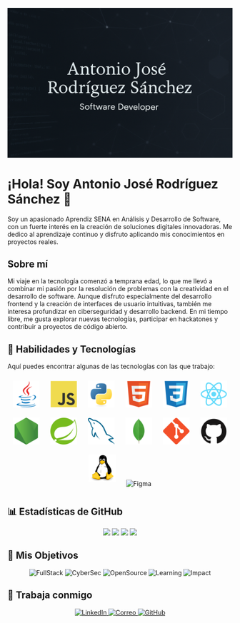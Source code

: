 <p align="center">
  <img src="https://raw.githubusercontent.com/antonio18099/antonio18099/main/assets/banner.png" alt="Banner Antonio José Rodríguez Sánchez" />
</p>

# ¡Hola! Soy Antonio José Rodríguez Sánchez 👋

Soy un apasionado Aprendiz SENA en Análisis y Desarrollo de Software, con un fuerte interés en la creación de soluciones digitales innovadoras. Me dedico al aprendizaje continuo y disfruto aplicando mis conocimientos en proyectos reales.

## Sobre mí

Mi viaje en la tecnología comenzó a temprana edad, lo que me llevó a combinar mi pasión por la resolución de problemas con la creatividad en el desarrollo de software. Aunque disfruto especialmente del desarrollo frontend y la creación de interfaces de usuario intuitivas, también me interesa profundizar en ciberseguridad y desarrollo backend. En mi tiempo libre, me gusta explorar nuevas tecnologías, participar en hackatones y contribuir a proyectos de código abierto.

## 🚀 Habilidades y Tecnologías

Aquí puedes encontrar algunas de las tecnologías con las que trabajo:

<p align="center">
  <!-- Lenguajes -->
  <img src="https://raw.githubusercontent.com/devicons/devicon/master/icons/java/java-original.svg" alt="Java" width="60" height="60" style="margin: 10px;"/>
  <img src="https://raw.githubusercontent.com/devicons/devicon/master/icons/javascript/javascript-original.svg" alt="JavaScript" width="60" height="60" style="margin: 10px;"/>
  <img src="https://raw.githubusercontent.com/devicons/devicon/master/icons/python/python-original.svg" alt="Python" width="60" height="60" style="margin: 10px;"/>
  
  <!-- Web -->
  <img src="https://raw.githubusercontent.com/devicons/devicon/master/icons/html5/html5-original.svg" alt="HTML5" width="60" height="60" style="margin: 10px;"/>
  <img src="https://raw.githubusercontent.com/devicons/devicon/master/icons/css3/css3-original.svg" alt="CSS3" width="60" height="60" style="margin: 10px;"/>
  <img src="https://raw.githubusercontent.com/devicons/devicon/master/icons/react/react-original.svg" alt="React" width="60" height="60" style="margin: 10px;"/>
  <img src="https://raw.githubusercontent.com/devicons/devicon/master/icons/nodejs/nodejs-original.svg" alt="Node.js" width="60" height="60" style="margin: 10px;"/>
  <img src="https://raw.githubusercontent.com/devicons/devicon/master/icons/spring/spring-original.svg" alt="Spring Boot" width="60" height="60" style="margin: 10px;"/>
  
  <!-- Bases de datos -->
  <img src="https://raw.githubusercontent.com/devicons/devicon/master/icons/mysql/mysql-original.svg" alt="MySQL" width="60" height="60" style="margin: 10px;"/>
  <img src="https://raw.githubusercontent.com/devicons/devicon/master/icons/mongodb/mongodb-original.svg" alt="MongoDB" width="60" height="60" style="margin: 10px;"/>
  
  <!-- Control de versiones -->
  <img src="https://raw.githubusercontent.com/devicons/devicon/master/icons/git/git-original.svg" alt="Git" width="60" height="60" style="margin: 10px;"/>
  <img src="https://raw.githubusercontent.com/devicons/devicon/master/icons/github/github-original.svg" alt="GitHub" width="60" height="60" style="margin: 10px;"/>
  
  <!-- Sistemas -->
  <img src="https://raw.githubusercontent.com/devicons/devicon/master/icons/linux/linux-original.svg" alt="Linux" width="60" height="60" style="margin: 10px;"/>
  
  <!-- Diseño -->
  <img src="https://www.vectorlogo.zone/logos/figma/figma-icon.svg" alt="Figma" width="60" height="60" style="margin: 10px;"/>
</p>

## 📊 Estadísticas de GitHub

<p align="center">
  <img src="https://img.shields.io/badge/Repositorios-10-blue?style=for-the-badge&logo=github"/>
  <img src="https://img.shields.io/badge/Commits-500+-green?style=for-the-badge&logo=git"/>
  <img src="https://img.shields.io/badge/Proyectos Activos-3-orange?style=for-the-badge&logo=code"/>
  <img src="https://img.shields.io/badge/Colaboraciones-15-purple?style=for-the-badge&logo=handshake"/>
</p>



## 🎯 Mis Objetivos  

<p align="center">
  <img src="https://img.shields.io/badge/Objetivo-Full%20Stack%20Developer-blue?style=for-the-badge" alt="FullStack"/>
  <img src="https://img.shields.io/badge/Objetivo-Ciberseguridad-red?style=for-the-badge" alt="CyberSec"/>
  <img src="https://img.shields.io/badge/Objetivo-Open%20Source-green?style=for-the-badge" alt="OpenSource"/>
  <img src="https://img.shields.io/badge/Objetivo-Aprendizaje%20Continuo-yellow?style=for-the-badge" alt="Learning"/>
  <img src="https://img.shields.io/badge/Objetivo-Impacto%20Positivo-orange?style=for-the-badge" alt="Impact"/>
</p>

## 🤝 Trabaja conmigo  

<p align="center">
  <a href="https://www.linkedin.com/in/antonio-jos%C3%A9-rodr%C3%ADguez-s%C3%A1nchez-97b7b222a/" target="_blank">
    <img src="https://img.shields.io/badge/LinkedIn-blue?style=for-the-badge&logo=linkedin" alt="LinkedIn"/>
  </a>
  <a href="mailto:antoniosanchezr0921@gmail.com" target="_blank">
    <img src="https://img.shields.io/badge/Correo-red?style=for-the-badge&logo=gmail" alt="Correo"/>
  </a>
  <a href="https://github.com/antonio18099" target="_blank">
    <img src="https://img.shields.io/badge/GitHub-black?style=for-the-badge&logo=github" alt="GitHub"/>
  </a>
</p>





